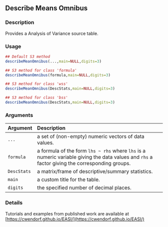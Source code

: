 ## Describe Means Omnibus

### Description

Provides a Analysis of Variance source table.

### Usage

```r
## Default S3 method
describeMeanOmnibus(...,main=NULL,digits=3)

## S3 method for class 'formula'
describeMeanOmnibus(formula,main=NULL,digits=3)

## S3 method for class 'wss'
describeMeanOmnibus(DescStats,main=NULL,digits=3)

## S3 method for class 'bss'
describeMeanOmnibus(DescStats,main=NULL,digits=3)
```

### Arguments

Argument | Description
:-- | :--
```...``` | a set of (non-empty) numeric vectors of data values.
```formula``` | a formula of the form `lhs ~ rhs` where `lhs` is a numeric variable giving the data values and `rhs` a factor giving the corresponding groups.
```DescStats``` | a matrix/frame of descriptive/summary statistics.
```main``` | a custom title for the table.
```digits``` | the specified number of decimal places.

### Details

Tutorials and examples from published work are available at [https://cwendorf.github.io/EASI/](https://cwendorf.github.io/EASI/) 
